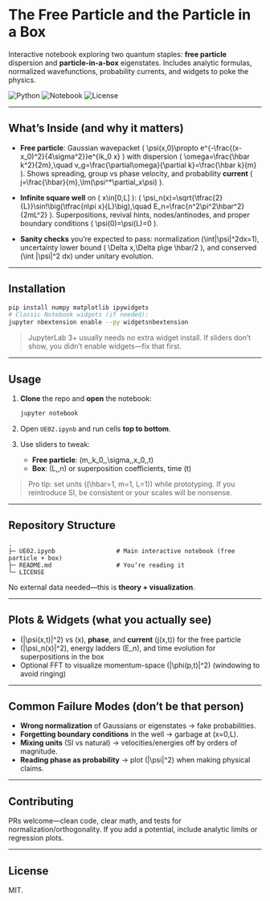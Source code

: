 # The Free Particle and the Particle in a Box

Interactive notebook exploring two quantum staples: **free particle** dispersion and **particle-in-a-box** eigenstates. Includes analytic formulas, normalized wavefunctions, probability currents, and widgets to poke the physics.

![Python](https://img.shields.io/badge/Python-3.9%2B-blue) ![Notebook](https://img.shields.io/badge/Jupyter-Notebook%2FLab-yellow) ![License](https://img.shields.io/badge/License-MIT-green)

---

## What’s Inside (and why it matters)

* **Free particle**: Gaussian wavepacket ( \psi(x,0)\propto e^{-\frac{(x-x_0)^2}{4\sigma^2}}e^{ik_0 x} ) with dispersion
  ( \omega=\frac{\hbar k^2}{2m},\quad v_g=\frac{\partial\omega}{\partial k}=\frac{\hbar k}{m} ).
  Shows spreading, group vs phase velocity, and probability **current** ( j=\frac{\hbar}{m},\Im(\psi^*\partial_x\psi) ).

* **Infinite square well** on ( x\in[0,L] ):
  ( \psi_n(x)=\sqrt{\tfrac{2}{L}}\sin!\big(\tfrac{n\pi x}{L}\big),\quad E_n=\frac{n^2\pi^2\hbar^2}{2mL^2} ).
  Superpositions, revival hints, nodes/antinodes, and proper boundary conditions ( \psi(0)=\psi(L)=0 ).

* **Sanity checks** you’re expected to pass: normalization (\int|\psi|^2dx=1),
  uncertainty lower bound ( \Delta x,\Delta p\ge \hbar/2 ), and conserved (\int |\psi|^2 dx) under unitary evolution.

---

## Installation

```bash
pip install numpy matplotlib ipywidgets
# Classic Notebook widgets (if needed):
jupyter nbextension enable --py widgetsnbextension
```

> JupyterLab 3+ usually needs no extra widget install. If sliders don’t show, you didn’t enable widgets—fix that first.

---

## Usage

1. **Clone** the repo and **open** the notebook:

   ```bash
   jupyter notebook
   ```
2. Open `UE02.ipynb` and run cells **top to bottom**.
3. Use sliders to tweak:

   * **Free particle**: (m,,k_0,,\sigma,,x_0,,t)
   * **Box**: (L,,n) or superposition coefficients, time (t)

> Pro tip: set units ((\hbar=1, m=1, L=1)) while prototyping. If you reintroduce SI, be consistent or your scales will be nonsense.

---

## Repository Structure

```
.
├─ UE02.ipynb                 # Main interactive notebook (free particle + box)
├─ README.md                  # You’re reading it
└─ LICENSE
```

No external data needed—this is **theory + visualization**.

---

## Plots & Widgets (what you actually see)

* (|\psi(x,t)|^2) vs (x), **phase**, and **current** (j(x,t)) for the free particle
* (|\psi_n(x)|^2), energy ladders (E_n), and time evolution for superpositions in the box
* Optional FFT to visualize momentum-space (|\phi(p,t)|^2) (windowing to avoid ringing)

---

## Common Failure Modes (don’t be that person)

* **Wrong normalization** of Gaussians or eigenstates → fake probabilities.
* **Forgetting boundary conditions** in the well → garbage at (x=0,L).
* **Mixing units** (SI vs natural) → velocities/energies off by orders of magnitude.
* **Reading phase as probability** → plot (|\psi|^2) when making physical claims.

---

## Contributing

PRs welcome—clean code, clear math, and tests for normalization/orthogonality. If you add a potential, include analytic limits or regression plots.

---

## License

MIT.


